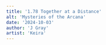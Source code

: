 ```yaml
---
title: '1.78 Together at a Distance'
alt: 'Mysteries of the Arcana'
date: '2024-10-03'
author: 'J Gray'
artist: 'Keira'
---
```

